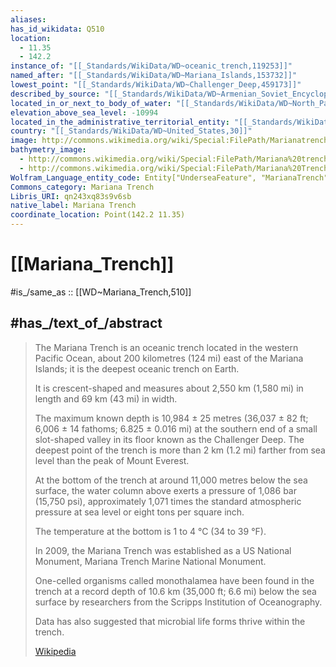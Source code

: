 ```yaml
---
aliases:
has_id_wikidata: Q510
location:
  - 11.35
  - 142.2
instance_of: "[[_Standards/WikiData/WD~oceanic_trench,119253]]"
named_after: "[[_Standards/WikiData/WD~Mariana_Islands,153732]]"
lowest_point: "[[_Standards/WikiData/WD~Challenger_Deep,459173]]"
described_by_source: "[[_Standards/WikiData/WD~Armenian_Soviet_Encyclopedia,2657718]]"
located_in_or_next_to_body_of_water: "[[_Standards/WikiData/WD~North_Pacific_Ocean,12353254]]"
elevation_above_sea_level: -10994
located_in_the_administrative_territorial_entity: "[[_Standards/WikiData/WD~Northern_Mariana_Islands,16644]]"
country: "[[_Standards/WikiData/WD~United_States,30]]"
image: http://commons.wikimedia.org/wiki/Special:FilePath/Marianatrenchmap.png
bathymetry_image:
  - http://commons.wikimedia.org/wiki/Special:FilePath/Mariana%20trench%20location.jpg
  - http://commons.wikimedia.org/wiki/Special:FilePath/Mariana%20Trench%20Map%201907.jpg
Wolfram_Language_entity_code: Entity["UnderseaFeature", "MarianaTrench"]
Commons_category: Mariana Trench
Libris_URI: qn243xq83s9v6sb
native_label: Mariana Trench
coordinate_location: Point(142.2 11.35)
---
```


# [[Mariana_Trench]] 

#is_/same_as :: [[WD~Mariana_Trench,510]] 

## #has_/text_of_/abstract 

> The Mariana Trench is an oceanic trench located in the western Pacific Ocean, 
> about 200 kilometres (124 mi) east of the Mariana Islands; 
> it is the deepest oceanic trench on Earth. 
> 
> It is crescent-shaped and measures about 2,550 km (1,580 mi) in length 
> and 69 km (43 mi) in width. 
> 
> The maximum known depth is 10,984 ± 25 metres (36,037 ± 82 ft; 6,006 ± 14 fathoms; 6.825 ± 0.016 mi) at the southern end of a small slot-shaped valley in its floor 
> known as the Challenger Deep. 
> The deepest point of the trench is more than 2 km (1.2 mi) farther from sea level 
> than the peak of Mount Everest.
>
> At the bottom of the trench at around 11,000 metres below the sea surface, 
> the water column above exerts a pressure of 1,086 bar (15,750 psi), 
> approximately 1,071 times the standard atmospheric pressure at sea level 
> or eight tons per square inch.
>
> The temperature at the bottom is 1 to 4 °C (34 to 39 °F).
>
> In 2009, the Mariana Trench was established as a US National Monument, 
> Mariana Trench Marine National Monument.
>
> One-celled organisms called monothalamea have been found in the trench 
> at a record depth of 10.6 km (35,000 ft; 6.6 mi) below the sea surface 
> by researchers from the Scripps Institution of Oceanography. 
> 
> Data has also suggested that microbial life forms thrive within the trench.
>
> [Wikipedia](https://en.wikipedia.org/wiki/Mariana%20Trench) 


